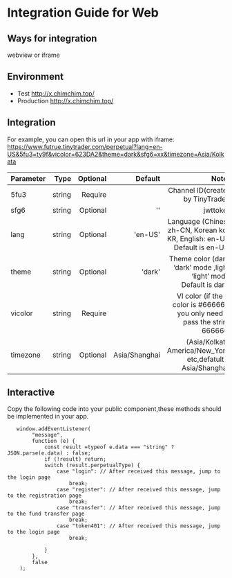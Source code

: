 # Integration Guide for Web

## Ways for integration
   webview or iframe
## Environment
   + Test
   http://x.chimchim.top/
   + Production
   http://x.chimchim.top/
## Integration
   For example, you can open this url in your app with iframe:
   https://www.futrue.tinytrader.com/perpetual?lang=en-US&5fu3=ty9f&vicolor=623DA2&theme=dark&sfg6=xx&timezone=Asia/Kolkata
   
   |Parameter|Type|Optional|Default|Notes|
   |---|---:|---:|---:|---:|
   |5fu3|string|Require||Channel ID(created by TinyTrader)|
   |sfg6|string|Optional|''|jwttoken|
   |lang|string|Optional|'en-US'|Language (Chinese zh-CN, Korean ko-KR, English: en-US. Default is en-US)|
   |theme|string|Optional|'dark'|Theme color (dark: ‘dark’ mode ,light: ‘light’ mode. Default is dark)|
   |vicolor|string|Require||VI color (if the VI color is #666666, you only need to pass the string 666666)|
   |timezone|string|Optional|Asia/Shanghai|(Asia/Kolkata, America/New_York, etc,defatult is Asia/Shanghai)|
   
## Interactive
   Copy the following code into your public component,these methods should be implemented in your app.
   
   
       window.addEventListener(
            "message",
            function (e) {
                const result =typeof e.data === "string" ? JSON.parse(e.data) : false;
                if (!result) return;
                switch (result.perpetualType) {
                    case "login": // After received this message, jump to the login page
                        break;
                    case "register": // After received this message, jump to the registration page
                        break;
                    case "transfer": // After received this message, jump to the fund transfer page
                        break;
                    case "token401": // After received this message, jump to the login page
                        break;

                }
            },
            false
        );
